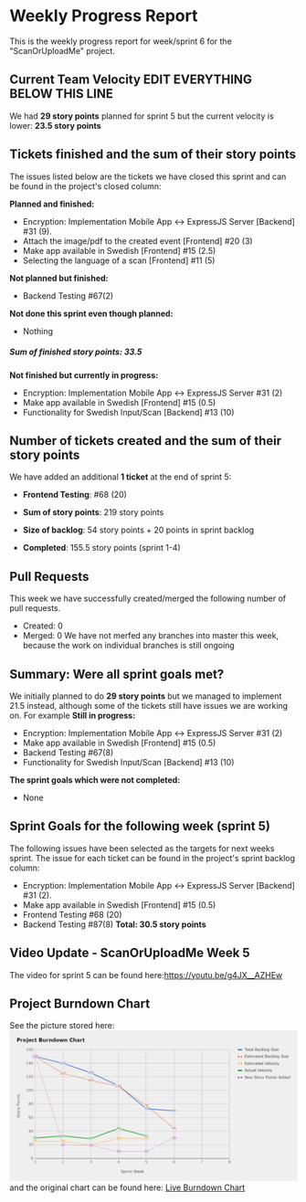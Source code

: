 # Weekly Progress Report

This is the weekly progress report for week/sprint 6 for the "ScanOrUploadMe" project.

## Current Team Velocity EDIT EVERYTHING BELOW THIS LINE

We had **29 story points** planned for sprint 5 but the current velocity is lower: **23.5 story points**

## Tickets finished and the sum of their story points

The issues listed below are the tickets we have closed this sprint and can be found in the project's closed column:

**Planned and finished:**

- Encryption: Implementation Mobile App <-> ExpressJS Server [Backend] #31 (9).
- Attach the image/pdf to the created event [Frontend] #20 (3)
- Make app available in Swedish [Frontend] #15 (2.5)
- Selecting the language of a scan [Frontend] #11 (5)




**Not planned but finished:**
- Backend Testing #67(2)

**Not done this sprint even though planned:**

- Nothing 

#####  Sum of finished story points: 33.5

**Not finished but currently in progress:**

- Encryption: Implementation Mobile App <-> ExpressJS Server #31 (2)
- Make app available in Swedish [Frontend] #15 (0.5)
- Functionality for Swedish Input/Scan [Backend] #13 (10)

## Number of tickets created and the sum of their story points

We have added an additional **1 ticket** at the end of sprint 5:
- **Frontend Testing**: #68 (20)


- **Sum of story points**: 219 story points
- **Size of backlog**: 54 story points + 20 points in sprint backlog
- **Completed**: 155.5 story points (sprint 1-4)
## Pull Requests

This week we have successfully created/merged the following number of pull requests.

- Created: 0
- Merged: 0
We have not merfed any branches into master this week, because the work on individual branches is still ongoing 
## Summary: Were all sprint goals met?

We initially planned to do **29 story points** but we managed to implement 21.5 instead, although some of the tickets still have issues we are working on. For example
**Still in progress:**

- Encryption: Implementation Mobile App <-> ExpressJS Server #31 (2)
- Make app available in Swedish [Frontend] #15 (0.5)
- Backend Testing #67(8)
- Functionality for Swedish Input/Scan [Backend] #13 (10)

**The sprint goals which were not completed:**

- None
## Sprint Goals for the following week (sprint 5)

The following issues have been selected as the targets for next weeks sprint. The issue for each ticket can be found in the project's sprint backlog column:

- Encryption: Implementation Mobile App <-> ExpressJS Server [Backend] #31 (2).
- Make app available in Swedish [Frontend] #15 (0.5)
- Frontend Testing #68 (20)
- Backend Testing #87(8)
**Total: 30.5 story points**

## Video Update - ScanOrUploadMe Week 5

The video for sprint 5 can be found here:https://youtu.be/g4JX__AZHEw

## Project Burndown Chart
See the picture stored here: ![Burndown Chart Sprint 5](./burndown_chart_numero_cinco.png) and the original chart can be found here: [Live Burndown Chart](https://docs.google.com/spreadsheets/d/12GmSHIXMWHx2LpgqF7Fsc416dBMk8yJf_pnBWDaJ7bY/edit?usp=sharing)

